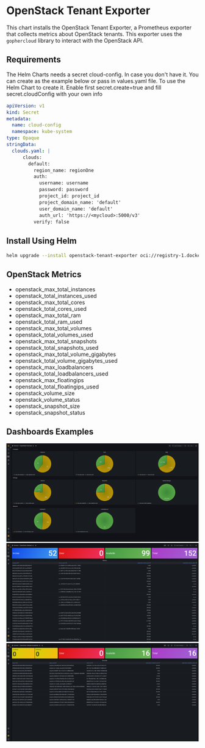 # OpenStack Tenant Exporter

This chart installs the OpenStack Tenant Exporter, a Prometheus exporter that collects metrics about OpenStack tenants. This exporter uses the `gophercloud` library to interact with the OpenStack API.

## Requirements

The Helm Charts needs a secret cloud-config. In case you don't have it. You can create as the example below or pass in values.yaml file. To use the Helm Chart to create it. Enable first secret.create=true and fill secret.cloudConfig with your own info

``` yaml
apiVersion: v1
kind: Secret
metadata:
  name: cloud-config
  namespace: kube-system
type: Opaque
stringData:
  clouds.yaml: |
      clouds:
        default:
          region_name: regionOne
          auth:
            username: username
            password: password
            project_id: project_id
            project_domain_name: 'default'
            user_domain_name: 'default'
            auth_url: 'https://<mycloud>:5000/v3'
          verify: false
```

## Install Using Helm

``` bash
helm upgrade --install openstack-tenant-exporter oci://registry-1.docker.io/brocolis/openstack-tenant-exporter -n kube-system
```

## OpenStack Metrics

- openstack_max_total_instances
- openstack_total_instances_used
- openstack_max_total_cores
- openstack_total_cores_used
- openstack_max_total_ram
- openstack_total_ram_used
- openstack_max_total_volumes
- openstack_total_volumes_used
- openstack_max_total_snapshots
- openstack_total_snapshots_used
- openstack_max_total_volume_gigabytes
- openstack_total_volume_gigabytes_used
- openstack_max_loadbalancers
- openstack_total_loadbalancers_used
- openstack_max_floatingips
- openstack_total_floatingips_used
- openstack_volume_size
- openstack_volume_status
- openstack_snapshot_size
- openstack_snapshot_status


## Dashboards Examples

![OpenStack Overview](dashboards/openstack-overview.png)
![OpenStack Volumes](dashboards/openstack-volumes.png)
![OpenStack Volume Snapshots](dashboards/openstack-volumes-snapshots.png)
